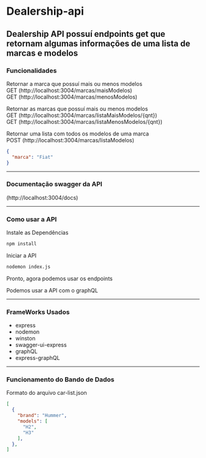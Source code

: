 # Dealership-api

## Dealership API possuí endpoints get que retornam algumas informações de uma lista de marcas e modelos

### Funcionalidades

Retornar a marca que possuí mais ou menos modelos<br>
GET (http://localhost:3004/marcas/maisModelos)<br>
GET (http://localhost:3004/marcas/menosModelos)

Retornar as marcas que possuí mais ou menos modelos<br>
GET (http://localhost:3004/marcas/listaMaisModelos/{qnt})<br>
GET (http://localhost:3004/marcas/listaMenosModelos/{qnt})


Retornar uma lista com todos os modelos de uma marca<br>
POST (http://localhost:3004/marcas/listaModelos)
```json
{
  "marca": "Fiat"
}
```

---

### Documentação swagger da API

(http://localhost:3004/docs)

---

### Como usar a API

Instale as Dependências
```bash
npm install
```

Iniciar a API
```bash
nodemon index.js
```

Pronto, agora podemos usar os endpoints

Podemos usar a API com o graphQL

---

### FrameWorks Usados
- express
- nodemon
- winston
- swagger-ui-express
- graphQL
- express-graphQL

---

### Funcionamento do Bando de Dados
Formato do arquivo car-list.json
```json
[
  {
    "brand": "Hummer",
    "models": [
      "H2",
      "H3"
    ],
  },
]
```
